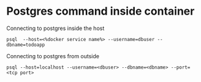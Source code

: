 # Postgres command inside container

Connecting to postgres inside the host
```
psql  --host=<%docker service name%> --username=dbuser --dbname=todoapp
```

Connecting to postgres from outside
```
psql --host=localhost --username=<dbuser> --dbname=<dbname> --port=<tcp port>
```
